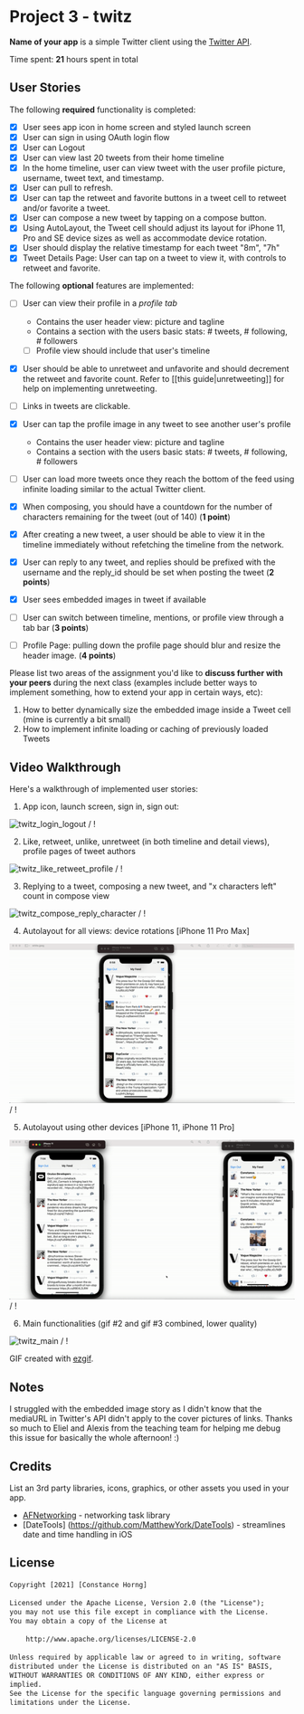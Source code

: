 # Project 3 - twitz

**Name of your app** is a simple Twitter client using the [Twitter API](https://apps.twitter.com/).

Time spent: **21** hours spent in total

## User Stories

The following **required** functionality is completed:

- [x] User sees app icon in home screen and styled launch screen
- [x] User can sign in using OAuth login flow
- [x] User can Logout
- [x] User can view last 20 tweets from their home timeline
- [x] In the home timeline, user can view tweet with the user profile picture, username, tweet text, and timestamp.
- [x] User can pull to refresh.
- [x] User can tap the retweet and favorite buttons in a tweet cell to retweet and/or favorite a tweet.
- [x] User can compose a new tweet by tapping on a compose button.
- [x] Using AutoLayout, the Tweet cell should adjust its layout for iPhone 11, Pro and SE device sizes as well as accommodate device rotation.
- [x] User should display the relative timestamp for each tweet "8m", "7h"
- [x] Tweet Details Page: User can tap on a tweet to view it, with controls to retweet and favorite.

The following **optional** features are implemented:

- [ ] User can view their profile in a *profile tab*
  - Contains the user header view: picture and tagline
  - Contains a section with the users basic stats: # tweets, # following, # followers
  - [ ] Profile view should include that user's timeline
- [x] User should be able to unretweet and unfavorite and should decrement the retweet and favorite count. Refer to [[this guide|unretweeting]] for help on implementing unretweeting.
- [ ] Links in tweets are clickable.
- [x] User can tap the profile image in any tweet to see another user's profile
  - Contains the user header view: picture and tagline
  - Contains a section with the users basic stats: # tweets, # following, # followers
- [ ] User can load more tweets once they reach the bottom of the feed using infinite loading similar to the actual Twitter client.
- [x] When composing, you should have a countdown for the number of characters remaining for the tweet (out of 140) (**1 point**)
- [x] After creating a new tweet, a user should be able to view it in the timeline immediately without refetching the timeline from the network.
- [x] User can reply to any tweet, and replies should be prefixed with the username and the reply_id should be set when posting the tweet (**2 points**)
- [x] User sees embedded images in tweet if available
- [ ] User can switch between timeline, mentions, or profile view through a tab bar (**3 points**)
- [ ] Profile Page: pulling down the profile page should blur and resize the header image. (**4 points**)


Please list two areas of the assignment you'd like to **discuss further with your peers** during the next class (examples include better ways to implement something, how to extend your app in certain ways, etc):

1. How to better dynamically size the embedded image inside a Tweet cell (mine is currently a bit small)
2. How to implement infinite loading or caching of previously loaded Tweets

## Video Walkthrough

Here's a walkthrough of implemented user stories:

1. App icon, launch screen, sign in, sign out:


![twitz_login_logout](login-logout.gif) / ! [](login-logout.gif)

2. Like, retweet, unlike, unretweet (in both timeline and detail views), profile pages of tweet authors


![twitz_like_retweet_profile](like-retweet-profile.gif) / ! [](like-retweet-profile.gif)

3. Replying to a tweet, composing a new tweet, and "x characters left" count in compose view


![twitz_compose_reply_character](tweet-reply-character.gif) / ! [](tweet-reply-character.gif)

4. Autolayout for all views: device rotations [iPhone 11 Pro Max]


![twitz_autolayout](twitz-autolayout.gif) / ! [](twitz-autolayout.gif)

5. Autolayout using other devices [iPhone 11, iPhone 11 Pro]


![twitz_autolayout_devices](autolayout-devices.gif) / ! [](autolayout-devices.gif)

6. Main functionalities (gif #2 and gif #3 combined, lower quality)


![twitz_main](twitz-main.gif) / ! [](twitz-main.gif)



GIF created with [ezgif](https://ezgif.com).

## Notes

I struggled with the embedded image story as I didn't know that the mediaURL in Twitter's API didn't apply to the cover pictures of links. Thanks so much to Eliel and Alexis from the teaching team for helping me debug this issue for basically the whole afternoon! :)

## Credits

List an 3rd party libraries, icons, graphics, or other assets you used in your app.

- [AFNetworking](https://github.com/AFNetworking/AFNetworking) - networking task library
- [DateTools] (https://github.com/MatthewYork/DateTools) - streamlines date and time handling in iOS

## License

    Copyright [2021] [Constance Horng]

    Licensed under the Apache License, Version 2.0 (the "License");
    you may not use this file except in compliance with the License.
    You may obtain a copy of the License at

        http://www.apache.org/licenses/LICENSE-2.0

    Unless required by applicable law or agreed to in writing, software
    distributed under the License is distributed on an "AS IS" BASIS,
    WITHOUT WARRANTIES OR CONDITIONS OF ANY KIND, either express or implied.
    See the License for the specific language governing permissions and
    limitations under the License.
